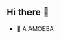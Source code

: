 ## Hi there 👋
<!-- - 🌱 I’m currently learning python -->
- 🔭 A AMOEBA
<!-- - 💬 Ask me about ...
- 📫 How to reach me: ... 
- 😄 Pronouns: ...
- ⚡ Fun fact: ... -->

